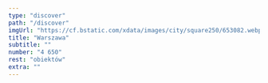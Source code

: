 ```yaml
---
type: "discover"
path: "/discover"
imgUrl: "https://cf.bstatic.com/xdata/images/city/square250/653082.webp?k=c161c185c16c0402f72a69272e3757ffa3b45f5a28accb4c07a2c989625132cf&o="
title: "Warszawa"
subtitle: ""
number: "4 650"
rest: "obiektów" 
extra: ""
---
```

